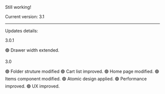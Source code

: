 Still working!

Current version: 3.1

---------------------------------

Updates details:

3.0.1

🟢 Drawer width extended.

3.0

🟢 Folder struture modified
🟢 Cart list improved.
🟢 Home page modified.
🟢 Items component modified.
🟢 Atomic design applied.
🟢 Performance improved.
🟢 UX improved.
